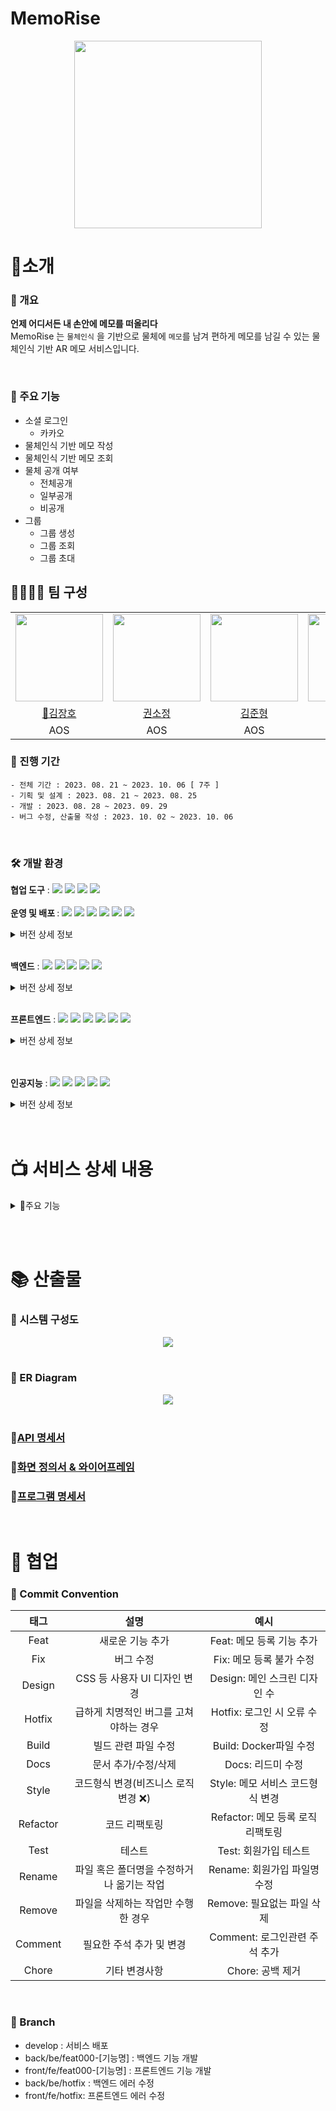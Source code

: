 # MemoRise

<div align="center">
<img src="https://github.com/Semibro/TIL/assets/71372469/a38ba54b-a8f7-4f58-9f28-56c83ab05b8f" height="300px" width="300px" />
</div>

# 📌소개

### 📃 개요

<b> 언제 어디서든 내 손안에 메모를 떠올리다 </b><br>
MemoRise 는 `물체인식` 을 기반으로 물체에 `메모`를 남겨 편하게 메모를 남길 수 있는 물체인식 기반 AR 메모 서비스입니다.

<br/>

### 📑 주요 기능

- 소셜 로그인
  - 카카오
- 물체인식 기반 메모 작성
- 물체인식 기반 메모 조회
- 물체 공개 여부
  - 전체공개
  - 일부공개
  - 비공개
- 그룹
  - 그룹 생성
  - 그룹 조회
  - 그룹 초대

## 👨‍👨‍👧‍👧 팀 구성

<table>
  <tr>
        <td height="140px" align="center"> <img src="https://avatars.githubusercontent.com/u/109582129?v=4" height="140px" width="140px" /> </td>
        <td height="140px" align="center">  <img src="https://avatars.githubusercontent.com/u/122436557?v=4" height="140px" width="140px" /> </td>
        <td height="140px" align="center">  <img src="https://avatars.githubusercontent.com/u/71372469?v=4" height="140px" width="140px" /> </td>
        <td height="140px" align="center">  <img src="https://avatars.githubusercontent.com/u/54935106?v=4" height="140px" width="140px" /> </td>
        <td height="140px" align="center"> <img src="https://avatars.githubusercontent.com/u/123047819?v=4" height="140px" width="140px" /> </td>
        <td height="140px" align="center">  <img src="https://avatars.githubusercontent.com/u/107913312?v=4" height="140px" width="140px" /> </td>
    </tr>
    <tr>
        <td align="center"> <a href="https://github.com/KJH0406"> 👑김장호 </a></td>
        <td align="center"> <a href="https://github.com/nachocatee"> 권소정 </a></td>
        <td align="center"> <a href="https://github.com/Semibro"> 김준형 </a> </td>
        <td align="center"> <a href="https://github.com/suyeonsu"> 김수연 </a> </td>
        <td align="center"> <a href="https://github.com/elle6044"> 이준용 </a></td>
        <td align="center"> <a href="https://github.com/Fizioo0102"> 최경인 </a></td>
    </tr>
    <tr>
        <td align="center">AOS</td>
        <td align="center">AOS</td>
        <td align="center">AOS</td>
        <td align="center">AI</td>
        <td align="center">Backend</td>
        <td align="center">Backend/Infra</td>
    </tr>
</table>

### 📅 진행 기간

```
- 전체 기간 : 2023. 08. 21 ~ 2023. 10. 06 [ 7주 ]
- 기획 및 설계 : 2023. 08. 21 ~ 2023. 08. 25
- 개발 : 2023. 08. 28 ~ 2023. 09. 29
- 버그 수정, 산출물 작성 : 2023. 10. 02 ~ 2023. 10. 06
```

<br/>

### 🛠 개발 환경

<b>협업 도구</b> : <img src="https://img.shields.io/badge/notion-000000?style=for-the-badge&logo=notion&logoColor=white"> <img src="https://img.shields.io/badge/git-F05032?style=for-the-badge&logo=git&logoColor=white">  <img src="https://img.shields.io/badge/jira-0052CC?style=for-the-badge&logo=jirasoftware&logoColor=white"> <img src="https://img.shields.io/badge/gitlab-FC6D26?style=for-the-badge&logo=gitlab&logoColor=white"> <br/><br/>
<b>운영 및 배포 </b> : <img src="https://img.shields.io/badge/AmazonEC2-FF9900?style=for-the-badge&logo=AmazonEC2&logoColor=white"> <img src="https://img.shields.io/badge/AmazonS3-569A31?style=for-the-badge&logo=AmazonS3&logoColor=white"> <img src="https://img.shields.io/badge/docker-2496ED?style=for-the-badge&logo=docker&logoColor=white"> <img src="https://img.shields.io/badge/jenkins-D24939?style=for-the-badge&logo=jenkins&logoColor=white"> <img src="https://img.shields.io/badge/prometheus-E6522C?style=for-the-badge&logo=prometheus&logoColor=white"> <img src="https://img.shields.io/badge/grafana-F46800?style=for-the-badge&logo=grafana&logoColor=white">
<details>
<summary>버전 상세 정보</summary>

> `Ubuntu` : 20.04 LTS <br/>
> `Jenkins` : 2.422 <br/>
> `Docker` : 24.0.6 <br/>
> `Prometheus` : 2.37 <br/>
> `Grafana` : 10.1.4 <br/>
</details> <br/>

<b>백엔드</b> : <img src="https://img.shields.io/badge/java-007396?style=for-the-badge&logo=java&logoColor=white"> <img src="https://img.shields.io/badge/springboot-6DB33F?style=for-the-badge&logo=springboot&logoColor=white"> <img src="https://img.shields.io/badge/springsecurity-6DB33F?style=for-the-badge&logo=springsecurity&logoColor=white"> <img src="https://img.shields.io/badge/gradle-02303A?style=for-the-badge&logo=gradle&logoColor=white"> <img src="https://img.shields.io/badge/mysql-4479A1?style=for-the-badge&logo=mysql&logoColor=white">

<details>
<summary>버전 상세 정보</summary>

> `Java` : OpenJDK 17.0.3 <br/>
> `Spring Boot` : 3.1.3 <br/>
> `QueryDsl` : 5.0.0 <br/>
> `Spring Security` : 6.1.3 <br/>
> `MySQL` : 8.0.33 <br/>
> `Gradle` : 8.2.1 <br/>
</details> <br/>

<b>프론트엔드</b> : <img src="https://img.shields.io/badge/javascript-F7DF1E?style=for-the-badge&logo=javascript&logoColor=black"> <img src="https://img.shields.io/badge/reactNative-61DAFB?style=for-the-badge&logo=react&logoColor=white"> <img src="https://img.shields.io/badge/redux-764ABC?style=for-the-badge&logo=redux&logoColor=white"> <img src="https://img.shields.io/badge/npm-CB3837?style=for-the-badge&logo=npm&logoColor=white"> <img src="https://img.shields.io/badge/axios-5A29E4?style=for-the-badge&logo=axios&logoColor=white"> <img src="https://img.shields.io/badge/webRTC-333333?style=for-the-badge&logo=webrtc&logoColor=white"><br/>

<details>
<summary>버전 상세 정보</summary>

> `Java Script` : ES 6 <br/>
> `React-Native` : 0.72.4 <br/>
> `Redux` : 8.1.2 <br/>
> `npm` : 9.5.1 <br/>
> `Axios` : 1.5.0 <br/>
> `WebRTC` : 111.0.3 <br/>
</details> <br/><br/>

<b>인공지능</b> : <img src="https://img.shields.io/badge/python-3776AB?style=for-the-badge&logo=python&logoColor=white"> <img src="https://img.shields.io/badge/pytorch-EE4C2C?style=for-the-badge&logo=pytorch&logoColor=white"> <img src="https://img.shields.io/badge/anaconda-44A833?style=for-the-badge&logo=anaconda&logoColor=white"> <img src="https://img.shields.io/badge/mongodb-47A248?style=for-the-badge&logo=mongodb&logoColor=white"> <img src="https://img.shields.io/badge/webRTC-333333?style=for-the-badge&logo=webrtc&logoColor=white"><br/>

<details>
<summary>버전 상세 정보</summary>

> `Python` : 3.9.16 <br/>
> `Pytorch` : 2.0.1+cu118 <br/>
> `Anaconda` : 23.7.2 <br/>
> `MongoDB` : 4.4.24 <br/>
> `WebRTC(aiortc)` : 1.5.0 <br/>
</details> <br/><br/>

# 📺 서비스 상세 내용

<details>
<summary> 📲주요 기능</summary>
<br/>
<div align="center"> <img src="https://github.com/Semibro/Semibro/assets/71372469/c0b1116f-0364-4245-9206-6eae9ae47d12"> </div>

- <b> 메모 조회 / 작성 </b>
  - `물체 인식`을 통해 저장된 물체인지를 인식하고, 해당 물체에 남겨진 메모를 `조회` 및 새로운 `메모를 작성`할 수 있습니다. <br/> <br/>

<div align="center"> <img src="https://github.com/Semibro/Semibro/assets/71372469/d2d52d0b-094c-44d7-96e4-328664b87ab2"> </div>

- <b> 물체 인식 </b>
  - 사용자에게 물체 인식 방법에 대해서 간단한 `설명을 제공`합니다.
  - `Progress Bar`를 통해 사용자에게 객체 인식의 진행도를 `시각적`으로 제공합니다. <br/> <br/>

<div align="center"> <img src="https://github.com/Semibro/Semibro/assets/71372469/29c001fa-4b4a-4cd9-b43d-b268df5b1c11"> </div>

- <b> 마이페이지 </b>
  - 전체메모 / 태그된 메모 / 내 메모로 사용자가 작성 혹은 태그된 메모를 모와서 볼 수 있습니다.
  - 내가 포함된 그룹 혹은 그룹 찾기를 통해 그룹에 참여할 수 있습니다.
  - 사용자의 정보를 수정할 수 있습니다. <br/> <br/>

<div align="center"> <img src="https://github.com/Semibro/Semibro/assets/71372469/0f6d15ef-d718-40f3-b067-f86d5cce7172"> </div>

- <b> 그룹 </b>
  - 그룹에 참여하면 해당 그룹에게만 공개된 메모를 볼 수 있습니다.
  - 그룹 `공개/비공개` 여부를 통해 원하는 사용자만 그룹에 받을 수 있습니다. <br/> <br/>

<div align="center"> <img src="https://github.com/Semibro/Semibro/assets/71372469/c5de65cf-6398-4549-95be-127bec4335ff"> </div>

- <b> 튜토리얼 </b>
  - 사용자에게 서비스 사용방법이 적힌 튜토리얼을 제공해 서비스의 `접근성`을 높였습니다.

</details>

<br/><br/>

# 📚 산출물

### 📗 시스템 구성도

<div align="center">
<img src="https://github.com/Semibro/Semibro/assets/71372469/987291e2-315e-424a-9bd8-ef1710f6cf94"> </div> <br/>

### 📘 ER Diagram

<div align="center">
<img src="https://github.com/Semibro/Semibro/assets/71372469/7411ddd9-70ce-4446-b44c-8acd00744587"> </div> <br/>

### 📙[API 명세서](https://steady-volcano-b48.notion.site/API-fcb5fa4e9c084008b4e68510fd0de23b?pvs=4)

### 📒[화면 정의서 & 와이어프레임](https://www.figma.com/file/2syMIcMUQbohcNmcXERyNM/MemoRise?type=design&node-id=0%3A1&mode=design&t=1JYullfdl4dMSz22-1)

### 📕[프로그램 명세서](https://steady-volcano-b48.notion.site/f6447850ed2c4e11bedbf91db0fd9401?pvs=4)

<br/>

# 🤝 협업

### 🔑 Commit Convention

|   태그   |                   설명                    |               예시                |
| :------: | :---------------------------------------: | :-------------------------------: |
|   Feat   |             새로운 기능 추가              |     Feat: 메모 등록 기능 추가     |
|   Fix    |                 버그 수정                 |     Fix: 메모 등록 불가 수정      |
|  Design  |       CSS 등 사용자 UI 디자인 변경        |   Design: 메인 스크린 디자인 수   |
|  Hotfix  |  급하게 치명적인 버그를 고쳐야하는 경우   |    Hotfix: 로그인 시 오류 수정    |
|  Build   |            빌드 관련 파일 수정            |      Build: Docker파일 수정       |
|   Docs   |            문서 추가/수정/삭제            |         Docs: 리드미 수정         |
|  Style   |   코드형식 변경(비즈니스 로직 변경 ❌)    | Style: 메모 서비스 코드형식 변경  |
| Refactor |               코드 리팩토링               | Refactor: 메모 등록 로직 리팩토링 |
|   Test   |                  테스트                   |       Test: 회원가입 테스트       |
|  Rename  | 파일 혹은 폴더명을 수정하거나 옮기는 작업 |   Rename: 회원가입 파일명 수정    |
|  Remove  |    파일을 삭제하는 작업만 수행한 경우     |    Remove: 필요없는 파일 삭제     |
| Comment  |         필요한 주석 추가 및 변경          |   Comment: 로그인관련 주석 추가   |
|  Chore   |               기타 변경사항               |         Chore: 공백 제거          |

<br/>

### 🔑 Branch

- develop : 서비스 배포<br/>
- back/be/feat000-[기능명] : 백엔드 기능 개발<br/>
- front/fe/feat000-[기능명] : 프론트엔드 기능 개발<br/>
- back/be/hotfix : 백엔드 에러 수정<br/>
- front/fe/hotfix: 프론트엔드 에러 수정<br/>
